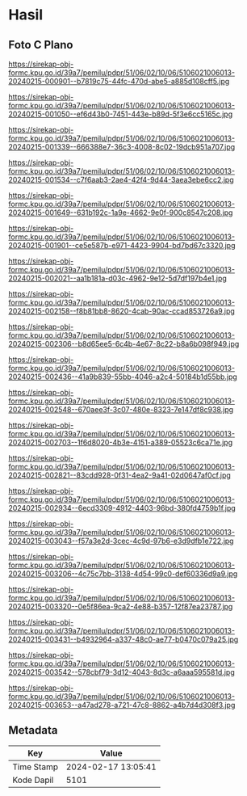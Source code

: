 # Hasil

## Foto C Plano

https://sirekap-obj-formc.kpu.go.id/39a7/pemilu/pdpr/51/06/02/10/06/5106021006013-20240215-000901--b7819c75-44fc-470d-abe5-a885d108cff5.jpg

https://sirekap-obj-formc.kpu.go.id/39a7/pemilu/pdpr/51/06/02/10/06/5106021006013-20240215-001050--ef6d43b0-7451-443e-b89d-5f3e6cc5165c.jpg

https://sirekap-obj-formc.kpu.go.id/39a7/pemilu/pdpr/51/06/02/10/06/5106021006013-20240215-001339--666388e7-36c3-4008-8c02-19dcb951a707.jpg

https://sirekap-obj-formc.kpu.go.id/39a7/pemilu/pdpr/51/06/02/10/06/5106021006013-20240215-001534--c7f6aab3-2ae4-42f4-9d44-3aea3ebe6cc2.jpg

https://sirekap-obj-formc.kpu.go.id/39a7/pemilu/pdpr/51/06/02/10/06/5106021006013-20240215-001649--631b192c-1a9e-4662-9e0f-900c8547c208.jpg

https://sirekap-obj-formc.kpu.go.id/39a7/pemilu/pdpr/51/06/02/10/06/5106021006013-20240215-001901--ce5e587b-e971-4423-9904-bd7bd67c3320.jpg

https://sirekap-obj-formc.kpu.go.id/39a7/pemilu/pdpr/51/06/02/10/06/5106021006013-20240215-002021--aa1b181a-d03c-4962-9e12-5d7df197b4e1.jpg

https://sirekap-obj-formc.kpu.go.id/39a7/pemilu/pdpr/51/06/02/10/06/5106021006013-20240215-002158--f8b81bb8-8620-4cab-90ac-ccad853726a9.jpg

https://sirekap-obj-formc.kpu.go.id/39a7/pemilu/pdpr/51/06/02/10/06/5106021006013-20240215-002306--b8d65ee5-6c4b-4e67-8c22-b8a6b098f949.jpg

https://sirekap-obj-formc.kpu.go.id/39a7/pemilu/pdpr/51/06/02/10/06/5106021006013-20240215-002436--41a9b839-55bb-4046-a2c4-50184b1d55bb.jpg

https://sirekap-obj-formc.kpu.go.id/39a7/pemilu/pdpr/51/06/02/10/06/5106021006013-20240215-002548--670aee3f-3c07-480e-8323-7e147df8c938.jpg

https://sirekap-obj-formc.kpu.go.id/39a7/pemilu/pdpr/51/06/02/10/06/5106021006013-20240215-002703--1f6d8020-4b3e-4151-a389-05523c6ca71e.jpg

https://sirekap-obj-formc.kpu.go.id/39a7/pemilu/pdpr/51/06/02/10/06/5106021006013-20240215-002821--83cdd928-0f31-4ea2-9a41-02d0647af0cf.jpg

https://sirekap-obj-formc.kpu.go.id/39a7/pemilu/pdpr/51/06/02/10/06/5106021006013-20240215-002934--6ecd3309-4912-4403-96bd-380fd4759b1f.jpg

https://sirekap-obj-formc.kpu.go.id/39a7/pemilu/pdpr/51/06/02/10/06/5106021006013-20240215-003043--f57a3e2d-3cec-4c9d-97b6-e3d9dfb1e722.jpg

https://sirekap-obj-formc.kpu.go.id/39a7/pemilu/pdpr/51/06/02/10/06/5106021006013-20240215-003206--4c75c7bb-3138-4d54-99c0-def60336d9a9.jpg

https://sirekap-obj-formc.kpu.go.id/39a7/pemilu/pdpr/51/06/02/10/06/5106021006013-20240215-003320--0e5f86ea-9ca2-4e88-b357-12f87ea23787.jpg

https://sirekap-obj-formc.kpu.go.id/39a7/pemilu/pdpr/51/06/02/10/06/5106021006013-20240215-003431--b4932964-a337-48c0-ae77-b0470c079a25.jpg

https://sirekap-obj-formc.kpu.go.id/39a7/pemilu/pdpr/51/06/02/10/06/5106021006013-20240215-003542--578cbf79-3d12-4043-8d3c-a6aaa595581d.jpg

https://sirekap-obj-formc.kpu.go.id/39a7/pemilu/pdpr/51/06/02/10/06/5106021006013-20240215-003653--a47ad278-a721-47c8-8862-a4b7d4d308f3.jpg


## Metadata

| Key        | Value               |
| ---------- | ------------------- |
| Time Stamp | 2024-02-17 13:05:41 |
| Kode Dapil | 5101                |



